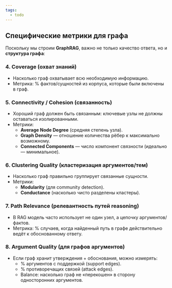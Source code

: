 ```yaml
---
tags:
  - todo
---
```


## Специфические метрики для **графа**

Поскольку мы строим **GraphRAG**, важно не только качество ответа, но и **структура графа**:

### 4. **Coverage (охват знаний)**

- Насколько граф охватывает всю необходимую информацию.
- Метрика: % фактов/сущностей из корпуса, которые были включены в граф.

### 5. **Connectivity / Cohesion (связанность)**

- Хороший граф должен быть связанным: ключевые узлы не должны оставаться изолированными.
- Метрики:
    - **Average Node Degree** (средняя степень узла).
    - **Graph Density** — отношение количества рёбер к максимально возможному.
    - **Connected Components** — число компонент связности (идеально — минимальное).

### 6. **Clustering Quality (кластеризация аргументов/тем)**

- Насколько граф правильно группирует связанные сущности.
- Метрики:
    - **Modularity** (для community detection).
    - **Conductance** (насколько чисто разделены кластеры).

### 7. **Path Relevance (релевантность путей reasoning)**

- В RAG модель часто использует не один узел, а цепочку аргументов/фактов.
- Метрика: % случаев, когда найденный путь в графе действительно ведёт к обоснованному ответу.

### 8. **Argument Quality (для графов аргументов)**

- Если граф хранит утверждения + обоснования, можно измерять:
    - % аргументов с поддержкой (support edges).
    - % противоречащих связей (attack edges).
    - Balance: насколько граф не «перекошен» в сторону односторонних аргументов.